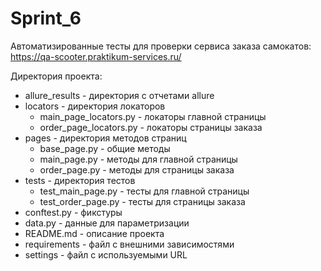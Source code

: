 # Sprint_6
Автоматизированные тесты для проверки сервиса заказа самокатов: https://qa-scooter.praktikum-services.ru/

Директория проекта:
* allure_results - директория с отчетами allure
* locators - директория локаторов 
  * main_page_locators.py - локаторы главной страницы 
  * order_page_locators.py - локаторы страницы заказа
* pages - директория методов страниц
  * base_page.py - общие методы 
  * main_page.py - методы для главной страницы 
  * order_page.py - методы для страницы заказа
* tests - директория тестов 
  * test_main_page.py - тесты для главной страницы 
  * test_order_page.py - тесты для страницы заказа
* conftest.py - фикстуры
* data.py - данные для параметризации
* README.md - описание проекта
* requirements - файл с внешними зависимостями
* settings - файл с используемыми URL